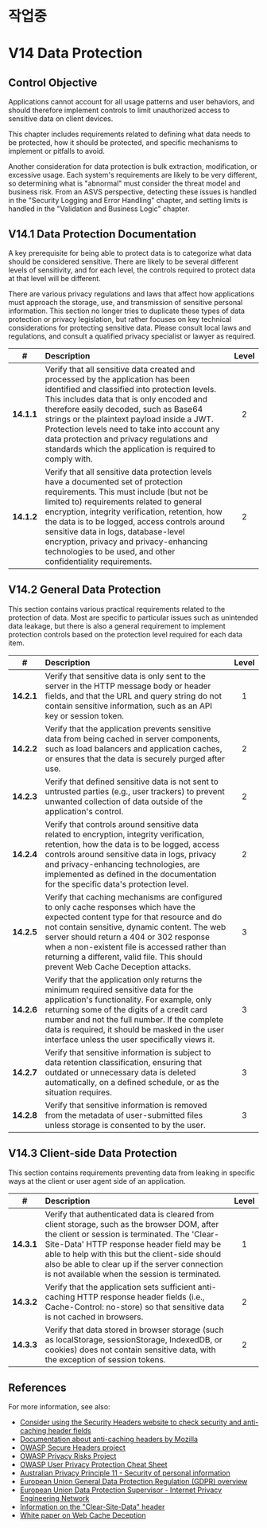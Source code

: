 # 작업중

# V14 Data Protection

## Control Objective

Applications cannot account for all usage patterns and user behaviors, and should therefore implement controls to limit unauthorized access to sensitive data on client devices.

This chapter includes requirements related to defining what data needs to be protected, how it should be protected, and specific mechanisms to implement or pitfalls to avoid.

Another consideration for data protection is bulk extraction, modification, or excessive usage. Each system's requirements are likely to be very different, so determining what is "abnormal" must consider the threat model and business risk. From an ASVS perspective, detecting these issues is handled in the "Security Logging and Error Handling" chapter, and setting limits is handled in the "Validation and Business Logic" chapter.

## V14.1 Data Protection Documentation

A key prerequisite for being able to protect data is to categorize what data should be considered sensitive. There are likely to be several different levels of sensitivity, and for each level, the controls required to protect data at that level will be different.

There are various privacy regulations and laws that affect how applications must approach the storage, use, and transmission of sensitive personal information. This section no longer tries to duplicate these types of data protection or privacy legislation, but rather focuses on key technical considerations for protecting sensitive data. Please consult local laws and regulations, and consult a qualified privacy specialist or lawyer as required.

| # | Description | Level |
| :---: | :--- | :---: |
| **14.1.1** | Verify that all sensitive data created and processed by the application has been identified and classified into protection levels. This includes data that is only encoded and therefore easily decoded, such as Base64 strings or the plaintext payload inside a JWT. Protection levels need to take into account any data protection and privacy regulations and standards which the application is required to comply with. | 2 |
| **14.1.2** | Verify that all sensitive data protection levels have a documented set of protection requirements. This must include (but not be limited to) requirements related to general encryption, integrity verification, retention, how the data is to be logged, access controls around sensitive data in logs, database-level encryption, privacy and privacy-enhancing technologies to be used, and other confidentiality requirements. | 2 |

## V14.2 General Data Protection

This section contains various practical requirements related to the protection of data. Most are specific to particular issues such as unintended data leakage, but there is also a general requirement to implement protection controls based on the protection level required for each data item.

| # | Description | Level |
| :---: | :--- | :---: |
| **14.2.1** | Verify that sensitive data is only sent to the server in the HTTP message body or header fields, and that the URL and query string do not contain sensitive information, such as an API key or session token. | 1 |
| **14.2.2** | Verify that the application prevents sensitive data from being cached in server components, such as load balancers and application caches, or ensures that the data is securely purged after use. | 2 |
| **14.2.3** | Verify that defined sensitive data is not sent to untrusted parties (e.g., user trackers) to prevent unwanted collection of data outside of the application's control. | 2 |
| **14.2.4** | Verify that controls around sensitive data related to encryption, integrity verification, retention, how the data is to be logged, access controls around sensitive data in logs, privacy and privacy-enhancing technologies, are implemented as defined in the documentation for the specific data's protection level. | 2 |
| **14.2.5** | Verify that caching mechanisms are configured to only cache responses which have the expected content type for that resource and do not contain sensitive, dynamic content. The web server should return a 404 or 302 response when a non-existent file is accessed rather than returning a different, valid file. This should prevent Web Cache Deception attacks. | 3 |
| **14.2.6** | Verify that the application only returns the minimum required sensitive data for the application's functionality. For example, only returning some of the digits of a credit card number and not the full number. If the complete data is required, it should be masked in the user interface unless the user specifically views it. | 3 |
| **14.2.7** | Verify that sensitive information is subject to data retention classification, ensuring that outdated or unnecessary data is deleted automatically, on a defined schedule, or as the situation requires. | 3 |
| **14.2.8** | Verify that sensitive information is removed from the metadata of user-submitted files unless storage is consented to by the user. | 3 |

## V14.3 Client-side Data Protection

This section contains requirements preventing data from leaking in specific ways at the client or user agent side of an application.

| # | Description | Level |
| :---: | :--- | :---: |
| **14.3.1** | Verify that authenticated data is cleared from client storage, such as the browser DOM, after the client or session is terminated. The 'Clear-Site-Data' HTTP response header field may be able to help with this but the client-side should also be able to clear up if the server connection is not available when the session is terminated. | 1 |
| **14.3.2** | Verify that the application sets sufficient anti-caching HTTP response header fields (i.e., Cache-Control: no-store) so that sensitive data is not cached in browsers. | 2 |
| **14.3.3** | Verify that data stored in browser storage (such as localStorage, sessionStorage, IndexedDB, or cookies) does not contain sensitive data, with the exception of session tokens. | 2 |

## References

For more information, see also:

* [Consider using the Security Headers website to check security and anti-caching header fields](https://securityheaders.com/)
* [Documentation about anti-caching headers by Mozilla](https://developer.mozilla.org/en-US/docs/Web/HTTP/Caching)
* [OWASP Secure Headers project](https://owasp.org/www-project-secure-headers/)
* [OWASP Privacy Risks Project](https://owasp.org/www-project-top-10-privacy-risks/)
* [OWASP User Privacy Protection Cheat Sheet](https://cheatsheetseries.owasp.org/cheatsheets/User_Privacy_Protection_Cheat_Sheet.html)
* [Australian Privacy Principle 11 - Security of personal information](https://www.oaic.gov.au/privacy/australian-privacy-principles/australian-privacy-principles-guidelines/chapter-11-app-11-security-of-personal-information)
* [European Union General Data Protection Regulation (GDPR) overview](https://www.edps.europa.eu/data-protection_en)
* [European Union Data Protection Supervisor - Internet Privacy Engineering Network](https://www.edps.europa.eu/data-protection/ipen-internet-privacy-engineering-network_en)
* [Information on the "Clear-Site-Data" header](https://developer.mozilla.org/en-US/docs/Web/HTTP/Headers/Clear-Site-Data)
* [White paper on Web Cache Deception](https://www.blackhat.com/docs/us-17/wednesday/us-17-Gil-Web-Cache-Deception-Attack-wp.pdf)
